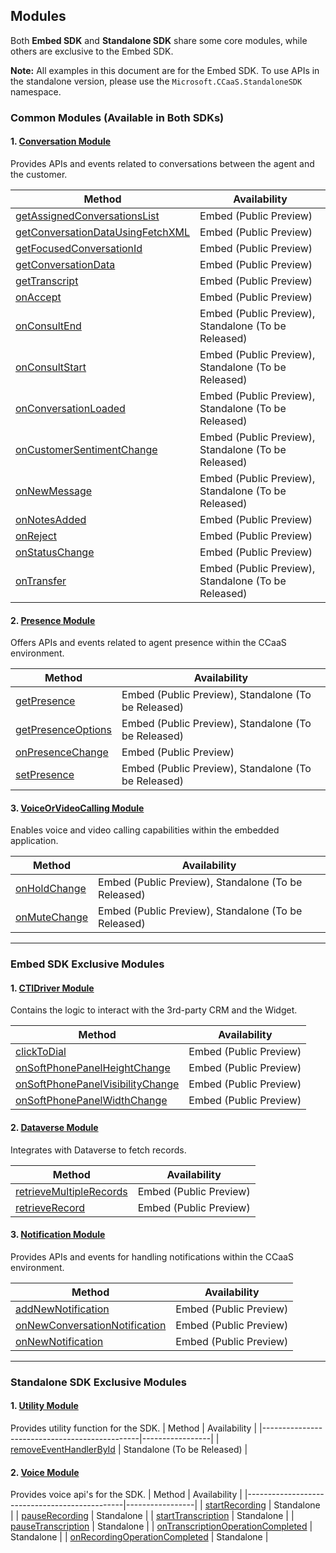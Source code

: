 ## Modules

Both **Embed SDK** and **Standalone SDK** share some core modules, while others are exclusive to the Embed SDK.

**Note:**
All examples in this document are for the Embed SDK. To use APIs in the standalone version, please use the
`Microsoft.CCaaS.StandaloneSDK` namespace.

### Common Modules (Available in Both SDKs)

#### 1. [Conversation Module](classes/ConversationModule.md)
Provides APIs and events related to conversations between the agent and the customer.

| Method                                             | Availability     |
|----------------------------------------------------|-----------------|
| [getAssignedConversationsList](classes/ConversationModule.md#getassignedconversationslist) | Embed (Public Preview)           |
| [getConversationDataUsingFetchXML](classes/ConversationModule.md#getconversationdatausingfetchxml) | Embed (Public Preview)           |
| [getFocusedConversationId](classes/ConversationModule.md#getfocusedconversationid) | Embed (Public Preview)           |
| [getConversationData](classes/ConversationModule.md#getconversationdata) | Embed (Public Preview)           |
| [getTranscript](classes/ConversationModule.md#gettranscript) | Embed (Public Preview) |
| [onAccept](classes/ConversationModule.md#onaccept) | Embed (Public Preview)           |
| [onConsultEnd](classes/ConversationModule.md#onconsultend) | Embed (Public Preview), Standalone (To be Released) |
| [onConsultStart](classes/ConversationModule.md#onconsultstart) | Embed (Public Preview), Standalone (To be Released) |
| [onConversationLoaded](classes/ConversationModule.md#onconversationloaded) | Embed (Public Preview), Standalone (To be Released) |
| [onCustomerSentimentChange](classes/ConversationModule.md#oncustomersentimentchange) | Embed (Public Preview), Standalone (To be Released) |
| [onNewMessage](classes/ConversationModule.md#onnewmessage) | Embed (Public Preview), Standalone (To be Released) |
| [onNotesAdded](classes/ConversationModule.md#onnotesadded) | Embed (Public Preview)           |
| [onReject](classes/ConversationModule.md#onreject) | Embed (Public Preview)           |
| [onStatusChange](classes/ConversationModule.md#onstatuschange) | Embed (Public Preview)           |
| [onTransfer](classes/ConversationModule.md#ontransfer) | Embed (Public Preview), Standalone (To be Released) |

#### 2. [Presence Module](classes/PresenceModule.md)
Offers APIs and events related to agent presence within the CCaaS environment.

| Method                                        | Availability     |
|-----------------------------------------------|-----------------|
| [getPresence](classes/PresenceModule.md#getpresence) | Embed (Public Preview), Standalone (To be Released) |
| [getPresenceOptions](classes/PresenceModule.md#getpresenceoptions) | Embed (Public Preview), Standalone (To be Released) |
| [onPresenceChange](classes/PresenceModule.md#onpresencechange) | Embed (Public Preview)           |
| [setPresence](classes/PresenceModule.md#setpresence) | Embed (Public Preview), Standalone (To be Released) |

#### 3. [VoiceOrVideoCalling Module](classes/VoiceOrVideoCallingModule.md)
Enables voice and video calling capabilities within the embedded application.

| Method                                        | Availability     |
|-----------------------------------------------|-----------------|
| [onHoldChange](classes/VoiceOrVideoCallingModule.md#onholdchange) | Embed (Public Preview), Standalone (To be Released) |
| [onMuteChange](classes/VoiceOrVideoCallingModule.md#onmutechange) | Embed (Public Preview), Standalone (To be Released) |

---

### Embed SDK Exclusive Modules

#### 1. [CTIDriver Module](classes/CTIDriverModule.md)
Contains the logic to interact with the 3rd-party CRM and the Widget.

| Method                                        | Availability     |
|-----------------------------------------------|-----------------|
| [clickToDial](classes/CTIDriverModule.md#clicktodial) | Embed (Public Preview)           |
| [onSoftPhonePanelHeightChange](classes/CTIDriverModule.md#onsoftphonepanelheightchange) | Embed (Public Preview) |
| [onSoftPhonePanelVisibilityChange](classes/CTIDriverModule.md#onsoftphonepanelvisibilitychange) | Embed (Public Preview) |
| [onSoftPhonePanelWidthChange](classes/CTIDriverModule.md#onsoftphonepanelwidthchange) | Embed (Public Preview) |

#### 2. [Dataverse Module](classes/DataverseModule.md)
Integrates with Dataverse to fetch records.

| Method                                        | Availability     |
|-----------------------------------------------|-----------------|
| [retrieveMultipleRecords](classes/DataverseModule.md#retrievemultiplerecords) | Embed (Public Preview) |
| [retrieveRecord](classes/DataverseModule.md#retrieverecord) | Embed (Public Preview) |

#### 3. [Notification Module](classes/NotificationModule.md)
Provides APIs and events for handling notifications within the CCaaS environment.

| Method                                        | Availability     |
|-----------------------------------------------|-----------------|
| [addNewNotification](classes/NotificationModule.md#addnewnotification) | Embed (Public Preview) |
| [onNewConversationNotification](classes/NotificationModule.md#onnewconversationnotification) | Embed (Public Preview) |
| [onNewNotification](classes/NotificationModule.md#onnewnotification) | Embed (Public Preview) |

---

### Standalone SDK Exclusive Modules
#### 1. [Utility Module](classes/UtilityModule.md)
Provides utility function for the SDK.
| Method                                        | Availability     |
|-----------------------------------------------|-----------------|
| [removeEventHandlerById](classes/UtilityModule.md#removeeventhandlerbyid) | Standalone (To be Released) |

#### 2. [Voice Module](classes/VoiceModule.md)
Provides voice api's for the SDK.
| Method                                        | Availability     |
|-----------------------------------------------|-----------------|
| [startRecording](classes/VoiceModule.md#startRecording) | Standalone |
| [pauseRecording](classes/VoiceModule.md#pauseRecording) | Standalone |
| [startTranscription](classes/VoiceModule.md#startTranscription) | Standalone |
| [pauseTranscription](classes/VoiceModule.md#pauseTranscription) | Standalone |
| [onTranscriptionOperationCompleted](classes/VoiceModule.md#onTranscriptionOperationCompleted) | Standalone |
| [onRecordingOperationCompleted](classes/VoiceModule.md#onRecordingOperationCompleted) | Standalone |
